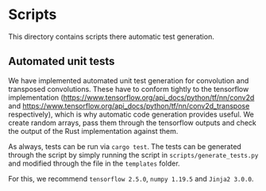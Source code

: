 # Scripts
This directory contains scripts there automatic test generation. 

## Automated unit tests
We have implemented automated unit test generation for convolution and transposed convolutions. These have to conform tightly to the tensorflow implementation (https://www.tensorflow.org/api_docs/python/tf/nn/conv2d and https://www.tensorflow.org/api_docs/python/tf/nn/conv2d_transpose respectively), which is why automatic code generation provides useful. We create random arrays, pass them through the tensorflow outputs and check the output of the Rust implementation against them. 

As always, tests can be run via `cargo test`. The tests can be generated through the script by simply running the script in `scripts/generate_tests.py` and modified through the file in the `templates` folder.

For this, we recommend `tensorflow 2.5.0`, `numpy 1.19.5` and `Jinja2 3.0.0`.
